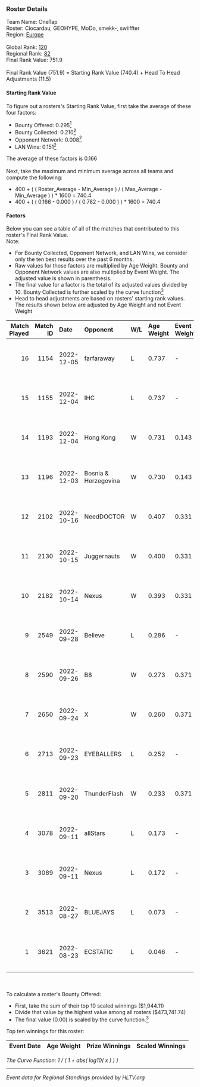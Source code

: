 ### Roster Details<br />
Team Name: OneTap<br />
Roster: Ciocardau, GEOHYPE, MoDo, smekk-, swiiffter<br />
Region: [Europe]( ../standings_europe.md)<br />
<br />
Global Rank: [120](../standings_global.md)<br />
Regional Rank: [82]( ../standings_europe.md)<br />
Final Rank Value:  751.9<br />
<br />
Final Rank Value (751.9) = Starting Rank Value (740.4) + Head To Head Adjustments (11.5)<br />

#### Starting Rank Value<br />
To figure out a rosters's Starting Rank Value, first take the average of these four factors:<br />
- Bounty Offered: 0.295[<sup>1</sup>](#table2)
- Bounty Collected: 0.210[<sup>2</sup>](#table1)
- Opponent Network: 0.008[<sup>2</sup>](#table1)
- LAN Wins: 0.151[<sup>2</sup>](#table1)

The average of these factors is 0.166<br />
<br />
Next, take the maximum and minimum average across all teams and compute the following:<br />
- 400 + ( ( Roster_Average - Min_Average ) / ( Max_Average - Min_Average ) ) * 1600 = 740.4
- 400 + ( ( 0.166 - 0.000 ) / ( 0.782 - 0.000 ) ) * 1600 = 740.4


#### Factors<br />
Below you can see a table of all of the matches that contributed to this roster's Final Rank Value.<br />
Note:<br />

- For Bounty Collected, Opponent Network, and LAN Wins, we consider only the ten best results over the past 6 months.
- Raw values for those factors are multiplied by Age Weight. Bounty and Opponent Network values are also multiplied by Event Weight. The adjusted value is shown in parenthesis.
- The final value for a factor is the total of its adjusted values divided by 10. Bounty Collected is further scaled by the curve function[<sup>3</sup>](#curveFunction)
- Head to head adjustments are based on rosters' starting rank values. The results shown below are adjusted by Age Weight and not Event Weight
<span id="table1"></span><br />


| Match Played | Match ID | Date       | Opponent             | W/L | Age Weight | Event Weight | Bounty Collected | Opponent Network | LAN Wins  | H2H Adj. | Roster                                      |
| -: | -: | :- | :- | :- | :- | :- | :- | :- | :- | -: | :- |
|           16 |     1154 | 2022-12-05 | farfaraway           | L   | 0.737      | -            | -                | -                | -         |    -5.67 | Ciocardau, GEOHYPE, MoDo, smekk-, swiiffter |
|           15 |     1155 | 2022-12-04 | IHC                  | L   | 0.737      | -            | -                | -                | -         |    -1.14 | Ciocardau, GEOHYPE, MoDo, smekk-, swiiffter |
|           14 |     1193 | 2022-12-04 | Hong Kong            | W   | 0.731      | 0.143        | 0.000 (0.000)    | 0.030 (0.003)    | 1 (0.731) |     3.46 | Ciocardau, GEOHYPE, MoDo, smekk-, swiiffter |
|           13 |     1196 | 2022-12-03 | Bosnia & Herzegovina | W   | 0.730      | 0.143        | 0.000 (0.000)    | 0.000 (0.000)    | 1 (0.730) |     2.78 | Ciocardau, GEOHYPE, MoDo, smekk-, swiiffter |
|           12 |     2102 | 2022-10-16 | NeedDOCTOR           | W   | 0.407      | 0.331        | 0.002 (0.000)    | 0.089 (0.012)    | 0 (0.000) |     5.24 | Ciocardau, MoDo, smekk-, swiiffter, zewts   |
|           11 |     2130 | 2022-10-15 | Juggernauts          | W   | 0.400      | 0.331        | 0.004 (0.000)    | 0.190 (0.025)    | 0 (0.000) |     5.73 | Ciocardau, MoDo, smekk-, swiiffter, zewts   |
|           10 |     2182 | 2022-10-14 | Nexus                | W   | 0.393      | 0.331        | 0.001 (0.000)    | 0.162 (0.021)    | 0 (0.000) |     5.95 | Ciocardau, MoDo, smekk-, swiiffter, zewts   |
|            9 |     2549 | 2022-09-28 | Believe              | L   | 0.286      | -            | -                | -                | -         |    -4.10 | Ciocardau, GEOHYPE, MoDo, smekk-, swiiffter |
|            8 |     2590 | 2022-09-26 | B8                   | W   | 0.273      | 0.371        | 0.000 (0.000)    | 0.148 (0.015)    | 0 (0.000) |     2.66 | Ciocardau, GEOHYPE, MoDo, smekk-, swiiffter |
|            7 |     2650 | 2022-09-24 | X                    | W   | 0.260      | 0.371        | 0.000 (0.000)    | 0.034 (0.003)    | 0 (0.000) |     1.78 | Ciocardau, GEOHYPE, MoDo, smekk-, swiiffter |
|            6 |     2713 | 2022-09-23 | EYEBALLERS           | L   | 0.252      | -            | -                | -                | -         |    -2.12 | Ciocardau, GEOHYPE, MoDo, smekk-, swiiffter |
|            5 |     2811 | 2022-09-20 | ThunderFlash         | W   | 0.233      | 0.371        | 0.010 (0.001)    | 0.054 (0.005)    | 0 (0.000) |     3.50 | Ciocardau, GEOHYPE, MoDo, smekk-, swiiffter |
|            4 |     3078 | 2022-09-11 | allStars             | L   | 0.173      | -            | -                | -                | -         |    -3.61 | Ciocardau, GEOHYPE, MoDo, smekk-, swiiffter |
|            3 |     3089 | 2022-09-11 | Nexus                | L   | 0.172      | -            | -                | -                | -         |    -2.28 | Ciocardau, GEOHYPE, MoDo, smekk-, swiiffter |
|            2 |     3513 | 2022-08-27 | BLUEJAYS             | L   | 0.073      | -            | -                | -                | -         |    -0.27 | Ciocardau, GEOHYPE, MoDo, smekk-, swiiffter |
|            1 |     3621 | 2022-08-23 | ECSTATIC             | L   | 0.046      | -            | -                | -                | -         |    -0.45 | Ciocardau, GEOHYPE, MoDo, smekk-, swiiffter |

<br />
<span id="table2"></span><br />
To calculate a roster's Bounty Offered:<br />

- First, take the sum of their top 10 scaled winnings ($1,944.11)
- Divide that value by the highest value among all rosters ($473,741.74)
- The final value (0.00) is scaled by the curve function.[<sup>3</sup>](#curveFunction)

Top ten winnings for this roster:<br />

| Event Date | Age Weight | Prize Winnings | Scaled Winnings |
| :- | -: | :- | :- |


<span id="curveFunction"></span>_The Curve Function: 1 / ( 1 + abs( log10( x ) ) )_<br />

---
_Event data for Regional Standings provided by HLTV.org_<br />
